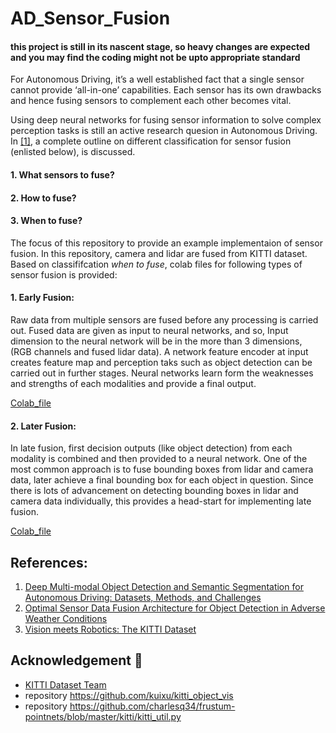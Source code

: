 # AD_Sensor_Fusion

#### this project is still in its nascent stage, so heavy changes are expected and you may find the coding might not be upto appropriate standard

For Autonomous Driving, it’s a well established fact that a single sensor cannot provide ‘all-in-one’ capabilities. Each sensor has its own drawbacks and hence fusing sensors to complement each other becomes vital. 
	
Using deep neural networks for fusing sensor information to solve complex perception tasks is still an active research quesion in Autonomous Driving. In [[1]](https://arxiv.org/pdf/1902.07830.pdf), a complete outline on different classification for sensor fusion (enlisted below), is discussed. 

#### 1. What sensors to fuse?
#### 2. How to fuse? 
#### 3. When to fuse? 

The focus of this repository to provide an example implementaion of sensor fusion. In this repository, camera and lidar are fused from KITTI dataset. Based on classififcation *when to fuse*, colab files for following types of sensor fusion is provided: 

#### 1. Early Fusion:
 
Raw data from multiple sensors are fused before any processing is carried out. Fused data are given as input to neural networks, and so, Input dimension to the neural network will be in the more than 3 dimensions, (RGB channels and fused lidar data). A network feature encoder at input creates feature map and perception taks such as object detection can be carried out in further stages. Neural networks learn form the weaknesses and strengths of each modalities and provide a final output. 

[Colab_file](./Kitti_Early_Sensor_fusion.ipynb)


#### 2. Later Fusion:

In late fusion, first decision outputs (like object detection) from each modality is combined and then provided to a neural network. One of the most common approach is to fuse bounding boxes from lidar and camera data, later achieve a final bounding box for each object in question. Since there is lots of advancement on detecting bounding boxes in lidar and camera data individually, this provides a head-start for implementing late fusion. 

[Colab_file](./Kitti_Late_Sensor_Fusion.ipynb)


## References:

1. [Deep Multi-modal Object Detection and Semantic Segmentation for Autonomous Driving: Datasets, Methods, and Challenges](https://arxiv.org/pdf/1902.07830.pdf)
2. [Optimal Sensor Data Fusion Architecture for Object Detection in Adverse Weather Conditions](https://arxiv.org/pdf/1807.02323.pdf)
3. [Vision meets Robotics: The KITTI Dataset](http://www.cvlibs.net/publications/Geiger2013IJRR.pdf)

## Acknowledgement :pray:
- [KITTI Dataset Team](http://www.cvlibs.net/datasets/kitti/)
- repository https://github.com/kuixu/kitti_object_vis
- repository https://github.com/charlesq34/frustum-pointnets/blob/master/kitti/kitti_util.py
